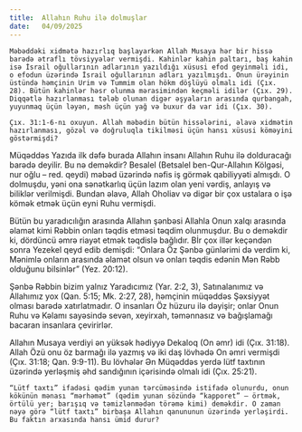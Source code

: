 ```yaml
---
title:  Allahın Ruhu ilə dolmuşlar
date:   04/09/2025
---
```


`Məbəddəki xidmətə hazırlıq başlayarkən Allah Musaya hər bir hissə barədə ətraflı tövsiyyələr vermişdi. Kahinlər kahin paltarı, baş kahin isə İsrail oğullarının adlarının yazıldığı xüsusi efod geyinməli idi, o efodun üzərində İsrail oğullarının adları yazılmışdı. Onun ürəyinin üstündə həmçinin Urim və Tummim olan hökm döşlüyü olmalı idi (Çıx. 28). Bütün kahinlər həsr olunma mərasimindən keçməli idilər (Çıx. 29). Diqqətlə hazırlanması tələb olunan digər əşyaların arasında qurbangah, yuyunmaq üçün ləyən, məsh üçün yağ və buxur da var idi (Çıx. 30).`

`Çıx. 31:1-6-nı oxuyun. Allah məbədin bütün hissələrini, əlavə xidmətin hazırlanması, gözəl və doğruluqla tikilməsi üçün hansı xüsusi köməyini göstərmişdi?`

Müqəddəs Yazıda ilk dəfə burada Allahın insanı Allahın Ruhu ilə dolduracağı barədə deyilir. Bu nə deməkdir? Besalel (Betsalel ben-Qur-Allahın Kölgəsi, nur oğlu – red. qeydi) məbəd üzərində nəfis iş görmək qabiliyyəti almışdı. O dolmuşdu, yəni ona sənətkarlıq üçün lazım olan yeni vərdiş, anlayış və biliklər verilmişdi. Bundan əlavə, Allah Oholiav və digər bir çox ustalara o işə kömək etmək üçün eyni Ruhu vermişdi.

Bütün bu yaradıcılığın arasında Allahın şənbəsi Allahla Onun xalqı arasında əlamət kimi Rəbbin onları təqdis etməsi təqdim olunmuşdur. Bu o deməkdir ki, dördüncü əmrə riayət etmək təqdislə bağlıdır. Bİr çox illər keçəndən sonra Yezekel qeyd edib demişdi: “Onlara Öz Şənbə günlərimi də verdim ki, Mənimlə onların arasında əlamət olsun və onları təqdis edənin Mən Rəbb olduğunu bilsinlər” (Yez. 20:12).

Şənbə Rəbbin bizim yalnız Yaradıcımız (Yar. 2:2, 3), Satınalanımız və Allahımız yox (Qan. 5:15; Mk. 2:27, 28), həmçinin müqəddəs Şəxsiyyət olması barədə xatırlatmadır. O insanları Öz hüzuru ilə dəyişir; onlar Onun Ruhu və Kəlamı sayəsində sevən, xeyirxah, təmənnasız və bağışlamağı bacaran insanlara çevirirlər.

Allahın Musaya verdiyi ən yüksək hədiyyə Dekaloq (On əmr) idi (Çıx. 31:18). Allah Özü onu öz barmağı ilə yazmış və iki daş lövhədə On əmri vermişdi (Çıx. 31:18; Qan. 9:9-11). Bu lövhələr Ən Müqəddəs yerdə lütf taxtının üzərində yerləşmiş əhd sandığının içərisində olmalı idi (Çıx. 25:21).

`“Lütf taxtı” ifadəsi qədim yunan tərcüməsində istifadə olunurdu, onun kökünün mənası “mərhəmət” (qədim yunan sözündə “kapporet” – örtmək, örtülü yer; barışıq və təmizlənmədən törəmə kimi) deməkdir. O zaman nəyə görə “lütf taxtı” birbaşa Allahın qanununun üzərində yerləşirdi. Bu faktın arxasında hansı ümid durur?`